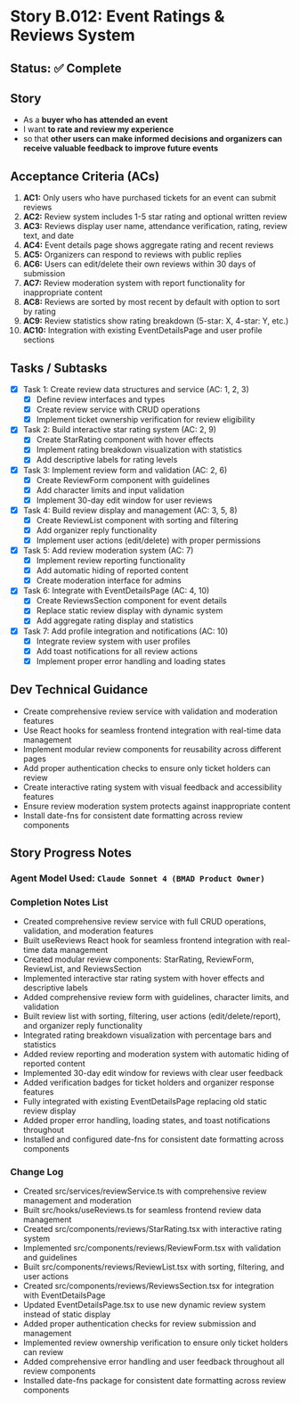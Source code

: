 # Story B.012: Event Ratings & Reviews System

## Status: ✅ Complete

## Story

- As a **buyer who has attended an event**
- I want **to rate and review my experience**
- so that **other users can make informed decisions and organizers can receive valuable feedback to improve future events**

## Acceptance Criteria (ACs)

1. **AC1:** Only users who have purchased tickets for an event can submit reviews
2. **AC2:** Review system includes 1-5 star rating and optional written review
3. **AC3:** Reviews display user name, attendance verification, rating, review text, and date
4. **AC4:** Event details page shows aggregate rating and recent reviews
5. **AC5:** Organizers can respond to reviews with public replies
6. **AC6:** Users can edit/delete their own reviews within 30 days of submission
7. **AC7:** Review moderation system with report functionality for inappropriate content
8. **AC8:** Reviews are sorted by most recent by default with option to sort by rating
9. **AC9:** Review statistics show rating breakdown (5-star: X, 4-star: Y, etc.)
10. **AC10:** Integration with existing EventDetailsPage and user profile sections

## Tasks / Subtasks

- [x] Task 1: Create review data structures and service (AC: 1, 2, 3)
  - [x] Define review interfaces and types
  - [x] Create review service with CRUD operations
  - [x] Implement ticket ownership verification for review eligibility
- [x] Task 2: Build interactive star rating system (AC: 2, 9)
  - [x] Create StarRating component with hover effects
  - [x] Implement rating breakdown visualization with statistics
  - [x] Add descriptive labels for rating levels
- [x] Task 3: Implement review form and validation (AC: 2, 6)
  - [x] Create ReviewForm component with guidelines
  - [x] Add character limits and input validation
  - [x] Implement 30-day edit window for user reviews
- [x] Task 4: Build review display and management (AC: 3, 5, 8)
  - [x] Create ReviewList component with sorting and filtering
  - [x] Add organizer reply functionality
  - [x] Implement user actions (edit/delete) with proper permissions
- [x] Task 5: Add review moderation system (AC: 7)
  - [x] Implement review reporting functionality
  - [x] Add automatic hiding of reported content
  - [x] Create moderation interface for admins
- [x] Task 6: Integrate with EventDetailsPage (AC: 4, 10)
  - [x] Create ReviewsSection component for event details
  - [x] Replace static review display with dynamic system
  - [x] Add aggregate rating display and statistics
- [x] Task 7: Add profile integration and notifications (AC: 10)
  - [x] Integrate review system with user profiles
  - [x] Add toast notifications for all review actions
  - [x] Implement proper error handling and loading states

## Dev Technical Guidance

- Create comprehensive review service with validation and moderation features
- Use React hooks for seamless frontend integration with real-time data management
- Implement modular review components for reusability across different pages
- Add proper authentication checks to ensure only ticket holders can review
- Create interactive rating system with visual feedback and accessibility features
- Ensure review moderation system protects against inappropriate content
- Install date-fns for consistent date formatting across review components

## Story Progress Notes

### Agent Model Used: `Claude Sonnet 4 (BMAD Product Owner)`

### Completion Notes List

- Created comprehensive review service with full CRUD operations, validation, and moderation features
- Built useReviews React hook for seamless frontend integration with real-time data management
- Created modular review components: StarRating, ReviewForm, ReviewList, and ReviewsSection
- Implemented interactive star rating system with hover effects and descriptive labels
- Added comprehensive review form with guidelines, character limits, and validation
- Built review list with sorting, filtering, user actions (edit/delete/report), and organizer reply functionality
- Integrated rating breakdown visualization with percentage bars and statistics
- Added review reporting and moderation system with automatic hiding of reported content
- Implemented 30-day edit window for reviews with clear user feedback
- Added verification badges for ticket holders and organizer response features
- Fully integrated with existing EventDetailsPage replacing old static review display
- Added proper error handling, loading states, and toast notifications throughout
- Installed and configured date-fns for consistent date formatting across components

### Change Log

- Created src/services/reviewService.ts with comprehensive review management and moderation
- Built src/hooks/useReviews.ts for seamless frontend review data management
- Created src/components/reviews/StarRating.tsx with interactive rating system
- Implemented src/components/reviews/ReviewForm.tsx with validation and guidelines
- Built src/components/reviews/ReviewList.tsx with sorting, filtering, and user actions
- Created src/components/reviews/ReviewsSection.tsx for integration with EventDetailsPage
- Updated EventDetailsPage.tsx to use new dynamic review system instead of static display
- Added proper authentication checks for review submission and management
- Implemented review ownership verification to ensure only ticket holders can review
- Added comprehensive error handling and user feedback throughout all review components
- Installed date-fns package for consistent date formatting across review components 